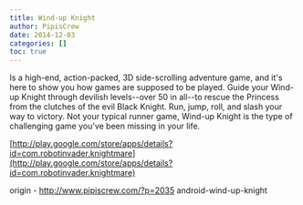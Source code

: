 ```yaml
---
title: Wind-up Knight
author: PipisCrew
date: 2014-12-03
categories: []
toc: true
---
```


Is a high-end, action-packed, 3D side-scrolling adventure game, and it's here to show you how games are supposed to be played.
Guide your Wind-up Knight through devilish levels--over 50 in all--to rescue the Princess from the clutches of the evil Black Knight. Run, jump, roll, and slash your way to victory. Not your typical runner game, Wind-up Knight is the type of challenging game you've been missing in your life.

[http://play.google.com/store/apps/details?id=com.robotinvader.knightmare](http://play.google.com/store/apps/details?id=com.robotinvader.knightmare)

origin - http://www.pipiscrew.com/?p=2035 android-wind-up-knight